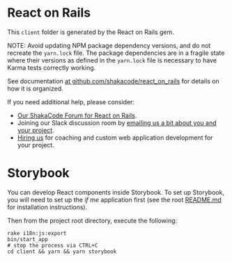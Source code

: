 # React on Rails

This `client` folder is generated by the React on Rails gem.

NOTE: Avoid updating NPM package dependency versions, and do not recreate the `yarn.lock` file.
The package dependencies are in a fragile state where their versions as defined in the `yarn.lock`
file is necessary to have Karma tests correctly working.

See documentation [at github.com/shakacode/react_on_rails](https://github.com/shakacode/react_on_rails) for details on how it is organized.

If you need additional help, please consider:

* [Our ShakaCode Forum for React on Rails](https://forum.shakacode.com/c/rails/reactonrails).
* Joining our Slack discussion room by [emailing us a bit about you and your project](mailto:contact@shakacode.com).
* [Hiring us](https://forum.shakacode.com/c/rails/reactonrails) for coaching and custom web application development for your project.

# Storybook

You can develop React components inside Storybook. To set up Storybook, you will need to set up the
_if me_ application first (see the root [README.md](../README.md) for installation instructions).

Then from the project root directory, execute the following:

```
rake i18n:js:export
bin/start_app
# stop the process via CTRL+C
cd client && yarn && yarn storybook
```